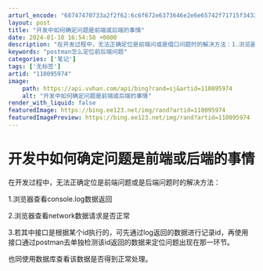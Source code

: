 ```yaml
---
arturl_encode: "68747470733a2f2f62:6c6f672e6373646e2e6e65742f71715f34323433353034312f:61727469636c652f64657461696c732f313130303935393734"
layout: post
title: "开发中如何确定问题是前端或后端的事情"
date: 2024-01-10 16:54:58 +0800
description: "在开发过程中，无法正确定位是前端问或是借口问题时的解决方法：1.浏览器查看console.log数据"
keywords: "postman怎么定位前后端问题"
categories: ['笔记']
tags: ['无标签']
artid: "110095974"
image:
    path: https://api.vvhan.com/api/bing?rand=sj&artid=110095974
    alt: "开发中如何确定问题是前端或后端的事情"
render_with_liquid: false
featuredImage: https://bing.ee123.net/img/rand?artid=110095974
featuredImagePreview: https://bing.ee123.net/img/rand?artid=110095974
---
```


# 开发中如何确定问题是前端或后端的事情

在开发过程中，无法正确定位是前端问题或是后端问题时的解决方法：
  
1.浏览器查看console.log数据返回
  
2.浏览器查看network数据请求是否正常
  
3.若其中接口是根据某个id执行的，可先通过log返回的数据进行记录id，再使用接口通过postman去单独检测该id返回的数据来定位问题出现在那一环节。
  
也同使用数据库查看该数据是否得到正常处理。